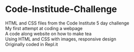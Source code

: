 # Code-Institude-Challenge
HTML and CSS files from the Code Institute 5 day challenge 
<br />
My first attempt at coding a webpage
<br />
A code along website on how to make tea 
<br />
Using HTML and CSS with images, responsive design 
<br />
Originally coded in Repl.it
